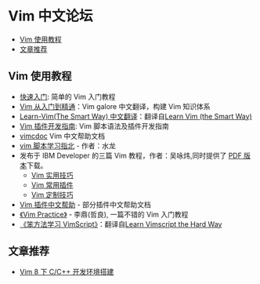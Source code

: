 # Vim 中文论坛


<!-- vim-markdown-toc GFM -->

- [Vim 使用教程](#vim-使用教程)
- [文章推荐](#文章推荐)

<!-- vim-markdown-toc -->

## Vim 使用教程

- [快速入门](quick-start-guide.md): 简单的 Vim 入门教程
- [Vim 从入门到精通](https://github.com/wsdjeg/vim-galore-zh_cn)：Vim galore 中文翻译，构建 Vim 知识体系
- [Learn-Vim(The Smart Way) 中文翻译](https://github.com/wsdjeg/Learn-Vim_zh_cn)：翻译自[Learn Vim (the Smart Way)](https://github.com/iggredible/Learn-Vim)
- [Vim 插件开发指南](https://github.com/wsdjeg/vim-plugin-dev-guide): Vim 脚本语法及插件开发指南
- [vimcdoc](https://github.com/yianwillis/vimcdoc) Vim 中文帮助文档
- [vim 脚本学习指北](https://github.com/lymslive/vimllearn/blob/master/content.md) - 作者：水龙
- 发布于 IBM Developer 的三篇 Vim 教程，作者：吴咏炜,同时提供了 [PDF 版本](http://wyw.dcweb.cn/download.asp?path=vim&file=VimArticle.pdf)下载。
  - [Vim 实用技巧](http://www.ibm.com/developerworks/cn/linux/l-tip-vim1/)
  - [Vim 常用插件](http://www.ibm.com/developerworks/cn/linux/l-tip-vim2/)
  - [Vim 定制技巧](http://www.ibm.com/developerworks/cn/linux/l-tip-vim3/)
- [Vim 插件中文帮助](https://github.com/vimcn) - 部分插件中文帮助文档
- [《Vim Practice》](https://github.com/oldratlee/vim-practice) - 李鼎(哲良), 一篇不错的 Vim 入门教程
- [《笨方法学习 VimScript》](https://huhuang03.gitbooks.io/learnvimscriptthehardway/content/)：翻译自[Learn Vimscript the Hard Way](https://learnvimscriptthehardway.stevelosh.com/)

## 文章推荐

- [Vim 8 下 C/C++ 开发环境搭建](http://www.skywind.me/blog/archives/2084)
